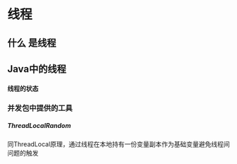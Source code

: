 # 线程

## 什么 是线程

## Java中的线程

#### 线程的状态

### 并发包中提供的工具

##### ThreadLocalRandom

同ThreadLocal原理，通过线程在本地持有一份变量副本作为基础变量避免线程间问题的触发